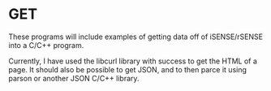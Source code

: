 GET
===

These programs will include examples of getting data off of iSENSE/rSENSE into a C/C++ program.

Currently, I have used the libcurl library with success to get the HTML of a page. 
It should also be possible to get JSON, and to then parce it using parson or another JSON C/C++ library.